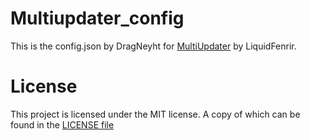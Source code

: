 # Multiupdater_config
This is the config.json by DragNeyht for [MultiUpdater](https://github.com/LiquidFenrir/MultiUpdater) by LiquidFenrir.

# License
This project is licensed under the MIT license. A copy of which can be found in the [LICENSE file](https://github.com/DragNeyht/Multiupdater_config/blob/master/LICENSE)
